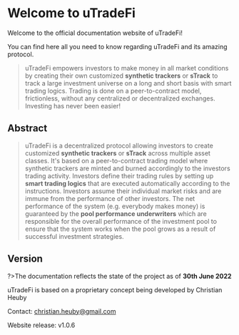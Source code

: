 # Welcome to uTradeFi

Welcome to the official documentation website of uTradeFi!

You can find here all you need to know regarding uTradeFi and its amazing protocol.

>uTradeFi empowers investors to make money in all market conditions by creating their own customized **synthetic trackers** or **sTrack** to track a large investment universe on a long and short basis with smart trading logics. Trading is done on a peer-to-contract model, frictionless, without any centralized or decentralized exchanges.
Investing has never been easier!

## Abstract

>uTradeFi is a decentralized protocol allowing investors to create customized **synthetic trackers** or **sTrack** across multiple asset classes. It's based on a peer-to-contract trading model where synthetic trackers are minted and burned accordingly to the investors trading activity. Investors define their trading rules by setting up **smart trading logics** that are executed automatically according to the instructions. Investors assume their individual market risks and are immune from the performance of other investors. The net performance of the system (e.g. everybody makes money) is guaranteed by the **pool performance underwriters** which are responsible for the overall performance of the investment pool to ensure that the system works when the pool grows as a result of successful investment strategies.


## Version

?>The documentation reflects the state of the project as of **30th June 2022**

uTradeFi is based on a proprietary concept being developed by Christian Heuby

Contact: christian.heuby@gmail.com

Website release: v1.0.6
